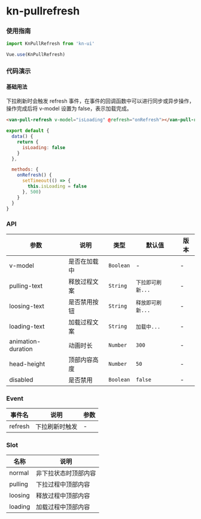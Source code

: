<!-- 简体中文 -->

# kn-pullrefresh

### 使用指南

```js
import KnPullRefresh from 'kn-ui'

Vue.use(KnPullRefresh)
```

### 代码演示

#### 基础用法

下拉刷新时会触发 refresh 事件，在事件的回调函数中可以进行同步或异步操作，操作完成后将 v-model 设置为 false，表示加载完成。

```html
<van-pull-refresh v-model="isLoading" @refresh="onRefresh"></van-pull-refresh>
```

```js
export default {
  data() {
    return {
      isLoading: false
    }
  },

  methods: {
    onRefresh() {
      setTimeout(() => {
        this.isLoading = false
      }, 500)
    }
  }
}
```

### API

| 参数               | 说明         | 类型      | 默认值            | 版本 |
| ------------------ | ------------ | --------- | ----------------- | ---- |
| v-model            | 是否在加载中 | `Boolean` | -                 | -    |
| pulling-text       | 释放过程文案 | `String`  | `下拉即可刷新...` | -    |
| loosing-text       | 是否禁用按钮 | `String`  | `释放即可刷新...` | -    |
| loading-text       | 加载过程文案 | `String`  | `加载中...`       | -    |
| animation-duration | 动画时长     | `Number`  | `300`             | -    |
| head-height        | 顶部内容高度 | `Number`  | `50`              | -    |
| disabled           | 是否禁用     | `Boolean` | `false`           | -    |

### Event

| 事件名  | 说明           | 参数 |
| ------- | -------------- | ---- |
| refresh | 下拉刷新时触发 | -    |

### Slot

| 名称    | 说明                 |
| ------- | -------------------- |
| normal  | 非下拉状态时顶部内容 |
| pulling | 下拉过程中顶部内容   |
| loosing | 释放过程中顶部内容   |
| loading | 加载过程中顶部内容   |
